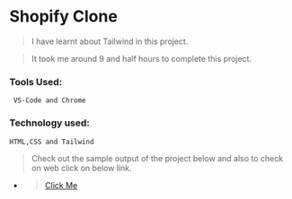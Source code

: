 # Shopify Clone

> I have learnt about Tailwind in this project.

> It took me around 9 and half hours to complete this project.

### Tools Used:

     VS-Code and Chrome

### Technology used:

    HTML,CSS and Tailwind

> Check out the sample output of the project below and also to check on web click on below link.

- > [Click Me](https://clinquant-brigadeiros-523458.netlify.app/)
